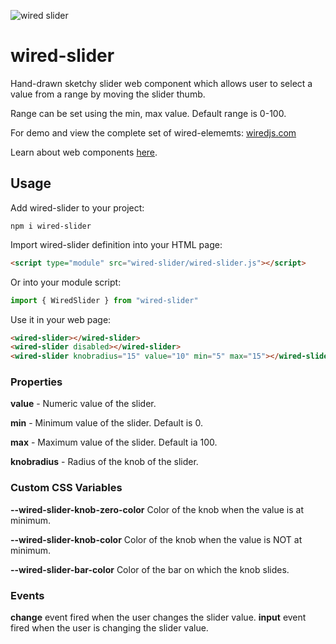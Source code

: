 
![wired slider](https://wiredjs.github.io/wired-elements/images/slider.png)

# wired-slider

Hand-drawn sketchy slider web component which allows user to select a value from a range by moving the slider thumb.

Range can be set using the min, max value. Default range is 0-100.

For demo and view the complete set of wired-elememts: [wiredjs.com](http://wiredjs.com/)

Learn about web components [here](https://www.webcomponents.org/introduction).

## Usage

Add wired-slider to your project:
```
npm i wired-slider
```
Import wired-slider definition into your HTML page:
```html
<script type="module" src="wired-slider/wired-slider.js"></script>
```
Or into your module script:
```javascript
import { WiredSlider } from "wired-slider"
```

Use it in your web page:
```html
<wired-slider></wired-slider>
<wired-slider disabled></wired-slider>
<wired-slider knobradius="15" value="10" min="5" max="15"></wired-slider>
```

### Properties

**value** - Numeric value of the slider.

**min** - Minimum value of the slider. Default is 0.

**max** - Maximum value of the slider. Default ia 100.

**knobradius** - Radius of the knob of the slider. 

### Custom CSS Variables

**--wired-slider-knob-zero-color** Color of the knob when the value is at minimum.

**--wired-slider-knob-color** Color of the knob when the value is NOT at minimum.

**--wired-slider-bar-color** Color of the bar on which the knob slides. 

### Events
**change** event fired when the user changes the slider value. 
**input** event fired when the user is changing the slider value. 
